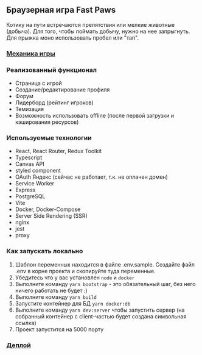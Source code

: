## Браузерная игра Fast Paws
Котику на пути встречаются препятствия или мелкие животные (добыча). Для того, чтобы поймать добычу, нужно на нее запрыгнуть. Для прыжка моно использовать пробел или "тап".

### [Механика игры](https://github.com/Vakulina/fast-paws-game/blob/main/GAME-INFO.md)

### Реализованный функционал
- Страница с игрой
- Создание/редактирование профиля
- Форум
- Лидерборд (рейтинг игроков)
- Темизация
- Возможность использовать offline (после первой загрузки и кэширования ресурсов)

### Используемые технологии
- React, React Router, Redux Toolkit
- Typescript
- Canvas API
- styled component
- OAuth Яндекс (сейчас не работает, т.к. не оплачен домен)
- Service Worker
- Express
- PostgreSQL
- Vite
- Docker, Docker-Compose
- Server Side Rendering (SSR)
- nginx
- jest
- proxy

### Как запускать локально
1. Шаблон переменных находится в файле .env.sample. Создайте файл .env в корне проекта и скопируйте туда переменные.
2. Убедитесь что у вас установлен `node` и `docker`
3. Выполните команду `yarn bootstrap` - это обязательный шаг, без него ничего работать не будет :)
4. Выполните команду `yarn build`
5. Запустите контейнер для БД `yarn docker:db`
6. Выполните команду `yarn dev:server` чтобы запустить сервер (на собранный контейнер с client-частью будет создана символьная ссылка)
7. Проект запустится на 5000 порту

### [Деплой](https://2d96a7d3e2d2.vps.myjino.ru/)
